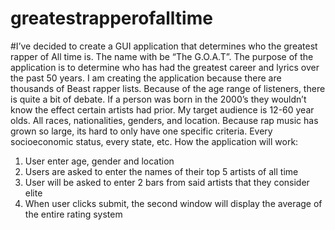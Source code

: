 # greatestrapperofalltime
#I’ve decided to create a GUI application that determines who the greatest rapper of All time is. The name with be “The G.O.A.T”. The purpose of the application is to determine who has had the greatest career and lyrics over the past 50 years.
I am creating the application because there are thousands of Beast rapper lists. Because of the age range of listeners, there is quite a bit of debate. If a person was born in the 2000’s they wouldn’t know the effect certain artists had prior.
My target audience is 12-60 year olds. All races, nationalities, genders, and location. Because rap music has grown so large, its hard to only have one specific criteria. Every socioeconomic status, every state, etc.
How the application will work:
1.	User enter age, gender and location
2.	Users are asked to enter the names of their top 5 artists of all time
3.	User will be asked to enter 2 bars from said artists that they consider elite
4.	When user clicks submit, the second window will display the average of the entire rating system
